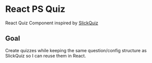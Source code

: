 # React PS Quiz
React Quiz Component inspired by [SlickQuiz](https://github.com/jewlofthelotus/SlickQuiz)

## Goal
Create quizzes while keeping the same question/config structure as SlickQuiz so I can reuse them in React. 